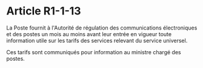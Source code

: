 # Article R1-1-13

La Poste fournit à l'Autorité de régulation des communications électroniques et des postes un mois au moins avant leur entrée en vigueur toute information utile sur les tarifs des services relevant du service universel.

Ces tarifs sont communiqués pour information au ministre chargé des postes.